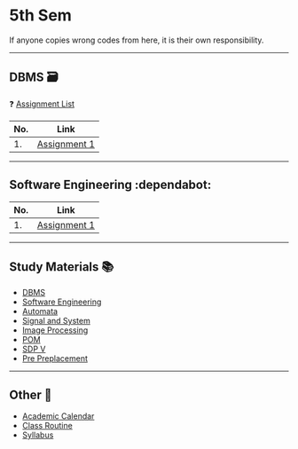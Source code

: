 # 5th Sem

If anyone copies wrong codes from here, it is their own responsibility.

---

## DBMS :card_file_box:

:question: [Assignment List](https://drive.google.com/file/d/12owZfs5EeMw58lq_VKNcwJEUcSod-PDy/view?usp=drive_link)

| No. | Link                                              |
| --- | ------------------------------------------------- |
| 1.  | [Assignment 1](DBMS/assignment1/assignment1-1.md) |

---

## Software Engineering :dependabot:

| No. | Link                              |
| --- | --------------------------------- |
| 1.  | [Assignment 1](./SE/assignment1/) |

---

## Study Materials :books:

- [DBMS](https://drive.google.com/drive/folders/12kqPurwUBA3dTOU0fRJfPhF9VSazh0ry?usp=drive_link)
- [Software Engineering](https://drive.google.com/drive/folders/12mlI3qUMWLu_5K5ZYIJ0KKLzuT-VuDr9?usp=drive_link)
- [Automata](https://drive.google.com/drive/folders/15y4y2bu5Nzz-caOQfuhbXsnPxvl32KyD?usp=drive_link)
- [Signal and System](https://drive.google.com/drive/folders/13LnBajs9rVs342GbI6iq5rKT6Z2ff5UM?usp=drive_link)
- [Image Processing](https://drive.google.com/drive/folders/152OGOJwBbsYLY6vhFy9rHr0_bYjJTKX3?usp=drive_link)
- [POM](https://drive.google.com/drive/folders/13dfrdeydAV6yPUHqN5hqXbkpdi5CG7Y8?usp=drive_link)
- [SDP V](https://drive.google.com/drive/folders/14FowkVpwf0QKb-kHdZhmqoH3ntBFsnjW?usp=drive_link)
- [Pre Preplacement](https://drive.google.com/drive/folders/14m96xuzNusXXJywYkDRLoqLUvskq4HgT?usp=drive_link)

---

## Other :bookmark:

- [Academic Calendar](https://drive.google.com/file/d/1-BittjYvI_EQYBLn2YP3bQ3N5OI1IpIN/view?usp=drive_link)
- [Class Routine](https://drive.google.com/file/d/1-6U9rjHb0cS2KKwiAN1lihlJ4rsYiQJj/view?usp=drive_link)
- [Syllabus](https://drive.google.com/file/d/1-4bGuNtqcRRObmBklULlb7Z1KkkGlz1h/view?usp=drive_link)
